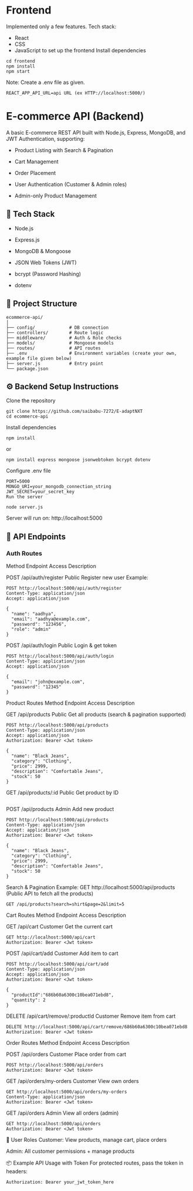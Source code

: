 # Frontend 
Implemented only a few features.
Tech stack:
- React
- CSS
- JavaScript
to set up the  frontend
Install dependencies
```
cd frontend
npm install
npm start
```
Note: Create a .env file as given.
```
REACT_APP_API_URL=api URL (ex HTTP://localhost:5000/)
```

# E-commerce API (Backend)
A basic E-commerce REST API built with Node.js, Express, MongoDB, and JWT Authentication, supporting:

- Product Listing with Search & Pagination

- Cart Management

- Order Placement

- User Authentication (Customer & Admin roles)

- Admin-only Product Management

## 🚀 Tech Stack
- Node.js

- Express.js

- MongoDB & Mongoose

- JSON Web Tokens (JWT)

- bcrypt (Password Hashing)

- dotenv

## 📁 Project Structure
```
ecommerce-api/
│
├── config/             # DB connection  
├── controllers/        # Route logic  
├── middleware/         # Auth & Role checks  
├── models/             # Mongoose models  
├── routes/             # API routes  
├── .env                # Environment variables (create your own, example file given below) 
├── server.js           # Entry point  
└── package.json   
```
## ⚙️ Backend Setup Instructions
Clone the repository

```
git clone https://github.com/saibabu-7272/E-adaptNXT
cd ecommerce-api
```
Install dependencies
```
npm install
```
or
```
npm install express mongoose jsonwebtoken bcrypt dotenv 
```
Configure .env file
```
PORT=5000
MONGO_URI=your_mongodb_connection_string
JWT_SECRET=your_secret_key
Run the server
```

```
node server.js
```
Server will run on: http://localhost:5000

## 🔑 API Endpoints
### Auth Routes
Method	Endpoint	Access	Description

POST	/api/auth/register	Public	Register new user
Example:
```
POST http://localhost:5000/api/auth/register
Content-Type: application/json
Accept: application/json

{
  "name": "aadhya",
  "email": "aadhya@example.com",
  "password": "123456",
  "role": "admin"
}

```
POST	/api/auth/login	Public	Login & get token
```
POST http://localhost:5000/api/auth/login
Content-Type: application/json
Accept: application/json

{
  "email": "john@example.com",
  "password": "12345"
}
```

Product Routes
Method	Endpoint	Access	Description

GET	/api/products	Public	Get all products (search & pagination supported)
```
POST http://localhost:5000/api/products
Content-Type: application/json
Accept: application/json
Authorization: Bearer <Jwt token>

{
  "name": "Black Jeans",
  "category": "Clothing",
  "price": 2999,
  "description": "Comfortable Jeans",
  "stock": 50
}
```
GET	/api/products/:id	Public	Get product by ID
```
```
POST	/api/products	Admin	Add new product
```
POST http://localhost:5000/api/products
Content-Type: application/json
Accept: application/json
Authorization: Bearer <Jwt token>

{
  "name": "Black Jeans",
  "category": "Clothing",
  "price": 2999,
  "description": "Comfortable Jeans",
  "stock": 50
}
```

Search & Pagination Example:
GET http://localhost:5000/api/products (Public API to fetch all the products)

```
GET /api/products?search=shirt&page=2&limit=5
```
Cart Routes
Method	Endpoint	Access	Description

GET	/api/cart	Customer	 Get the current cart
```
GET http://localhost:5000/api/cart
Authorization: Bearer <Jwt token>

```
POST	/api/cart/add	Customer	Add item to cart
```
POST http://localhost:5000/api/cart/add
Content-Type: application/json
Accept: application/json
Authorization: Bearer <Jwt token>

{
  "productId":"686b60a6300c10bea071ebd8",
  "quantity": 2
}

```
DELETE	/api/cart/remove/:productId	Customer	Remove item from cart
```
DELETE http://localhost:5000/api/cart/remove/686b60a6300c10bea071ebd8
Authorization: Bearer <Jwt token>

```
Order Routes
Method	Endpoint	Access	Description

POST	/api/orders	Customer	Place order from cart
```
POST http://localhost:5000/api/orders
Authorization: Bearer <Jwt token>

```
GET	/api/orders/my-orders	Customer	View own orders
```
GET http://localhost:5000/api/orders/my-orders
Content-Type: application/json
Authorization: Bearer <Jwt token>

```
GET	/api/orders	Admin	View all orders (admin)
```
GET http://localhost:5000/api/orders
Authorization: Bearer <Jwt token>

```

👥 User Roles
Customer: View products, manage cart, place orders

Admin: All customer permissions + manage products

📦 Example API Usage with Token
For protected routes, pass the token in headers:
```
Authorization: Bearer your_jwt_token_here
```
